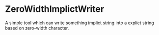 # ZeroWidthImplictWriter
A simple tool which can write something implict string into a explict string based on zero-width character.
